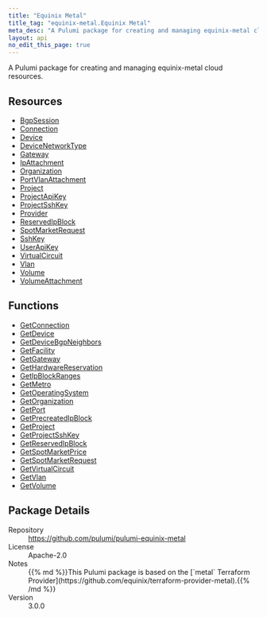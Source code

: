 ```yaml
---
title: "Equinix Metal"
title_tag: "equinix-metal.Equinix Metal"
meta_desc: "A Pulumi package for creating and managing equinix-metal cloud resources."
layout: api
no_edit_this_page: true
---
```


<!-- WARNING: this file was generated by Pulumi Docs Generator. -->
<!-- Do not edit by hand unless you're certain you know what you are doing! -->

A Pulumi package for creating and managing equinix-metal cloud resources.

<h2 id="resources">Resources</h2>
<ul class="api">
    <li><a href="bgpsession" title="BgpSession"><span class="api-symbol api-symbol--resource"></span>BgpSession</a></li>
    <li><a href="connection" title="Connection"><span class="api-symbol api-symbol--resource"></span>Connection</a></li>
    <li><a href="device" title="Device"><span class="api-symbol api-symbol--resource"></span>Device</a></li>
    <li><a href="devicenetworktype" title="DeviceNetworkType"><span class="api-symbol api-symbol--resource"></span>DeviceNetworkType</a></li>
    <li><a href="gateway" title="Gateway"><span class="api-symbol api-symbol--resource"></span>Gateway</a></li>
    <li><a href="ipattachment" title="IpAttachment"><span class="api-symbol api-symbol--resource"></span>IpAttachment</a></li>
    <li><a href="organization" title="Organization"><span class="api-symbol api-symbol--resource"></span>Organization</a></li>
    <li><a href="portvlanattachment" title="PortVlanAttachment"><span class="api-symbol api-symbol--resource"></span>PortVlanAttachment</a></li>
    <li><a href="project" title="Project"><span class="api-symbol api-symbol--resource"></span>Project</a></li>
    <li><a href="projectapikey" title="ProjectApiKey"><span class="api-symbol api-symbol--resource"></span>ProjectApiKey</a></li>
    <li><a href="projectsshkey" title="ProjectSshKey"><span class="api-symbol api-symbol--resource"></span>ProjectSshKey</a></li>
    <li><a href="provider" title="Provider"><span class="api-symbol api-symbol--resource"></span>Provider</a></li>
    <li><a href="reservedipblock" title="ReservedIpBlock"><span class="api-symbol api-symbol--resource"></span>ReservedIpBlock</a></li>
    <li><a href="spotmarketrequest" title="SpotMarketRequest"><span class="api-symbol api-symbol--resource"></span>SpotMarketRequest</a></li>
    <li><a href="sshkey" title="SshKey"><span class="api-symbol api-symbol--resource"></span>SshKey</a></li>
    <li><a href="userapikey" title="UserApiKey"><span class="api-symbol api-symbol--resource"></span>UserApiKey</a></li>
    <li><a href="virtualcircuit" title="VirtualCircuit"><span class="api-symbol api-symbol--resource"></span>VirtualCircuit</a></li>
    <li><a href="vlan" title="Vlan"><span class="api-symbol api-symbol--resource"></span>Vlan</a></li>
    <li><a href="volume" title="Volume"><span class="api-symbol api-symbol--resource"></span>Volume</a></li>
    <li><a href="volumeattachment" title="VolumeAttachment"><span class="api-symbol api-symbol--resource"></span>VolumeAttachment</a></li>
</ul>

<h2 id="functions">Functions</h2>
<ul class="api">
    <li><a href="getconnection" title="GetConnection"><span class="api-symbol api-symbol--function"></span>GetConnection</a></li>
    <li><a href="getdevice" title="GetDevice"><span class="api-symbol api-symbol--function"></span>GetDevice</a></li>
    <li><a href="getdevicebgpneighbors" title="GetDeviceBgpNeighbors"><span class="api-symbol api-symbol--function"></span>GetDeviceBgpNeighbors</a></li>
    <li><a href="getfacility" title="GetFacility"><span class="api-symbol api-symbol--function"></span>GetFacility</a></li>
    <li><a href="getgateway" title="GetGateway"><span class="api-symbol api-symbol--function"></span>GetGateway</a></li>
    <li><a href="gethardwarereservation" title="GetHardwareReservation"><span class="api-symbol api-symbol--function"></span>GetHardwareReservation</a></li>
    <li><a href="getipblockranges" title="GetIpBlockRanges"><span class="api-symbol api-symbol--function"></span>GetIpBlockRanges</a></li>
    <li><a href="getmetro" title="GetMetro"><span class="api-symbol api-symbol--function"></span>GetMetro</a></li>
    <li><a href="getoperatingsystem" title="GetOperatingSystem"><span class="api-symbol api-symbol--function"></span>GetOperatingSystem</a></li>
    <li><a href="getorganization" title="GetOrganization"><span class="api-symbol api-symbol--function"></span>GetOrganization</a></li>
    <li><a href="getport" title="GetPort"><span class="api-symbol api-symbol--function"></span>GetPort</a></li>
    <li><a href="getprecreatedipblock" title="GetPrecreatedIpBlock"><span class="api-symbol api-symbol--function"></span>GetPrecreatedIpBlock</a></li>
    <li><a href="getproject" title="GetProject"><span class="api-symbol api-symbol--function"></span>GetProject</a></li>
    <li><a href="getprojectsshkey" title="GetProjectSshKey"><span class="api-symbol api-symbol--function"></span>GetProjectSshKey</a></li>
    <li><a href="getreservedipblock" title="GetReservedIpBlock"><span class="api-symbol api-symbol--function"></span>GetReservedIpBlock</a></li>
    <li><a href="getspotmarketprice" title="GetSpotMarketPrice"><span class="api-symbol api-symbol--function"></span>GetSpotMarketPrice</a></li>
    <li><a href="getspotmarketrequest" title="GetSpotMarketRequest"><span class="api-symbol api-symbol--function"></span>GetSpotMarketRequest</a></li>
    <li><a href="getvirtualcircuit" title="GetVirtualCircuit"><span class="api-symbol api-symbol--function"></span>GetVirtualCircuit</a></li>
    <li><a href="getvlan" title="GetVlan"><span class="api-symbol api-symbol--function"></span>GetVlan</a></li>
    <li><a href="getvolume" title="GetVolume"><span class="api-symbol api-symbol--function"></span>GetVolume</a></li>
</ul>

<h2 id="package-details">Package Details</h2>
<dl class="package-details">
	<dt>Repository</dt>
	<dd><a href="https://github.com/pulumi/pulumi-equinix-metal">https://github.com/pulumi/pulumi-equinix-metal</a></dd>
	<dt>License</dt>
	<dd>Apache-2.0</dd>
	<dt>Notes</dt>
	<dd>{{% md %}}This Pulumi package is based on the [`metal` Terraform Provider](https://github.com/equinix/terraform-provider-metal).{{% /md %}}</dd>
	<dt>Version</dt>
	<dd>3.0.0</dd>
</dl>


